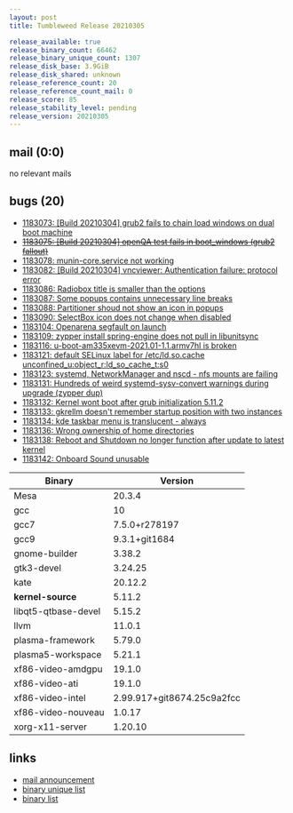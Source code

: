 ```yaml
---
layout: post
title: Tumbleweed Release 20210305

release_available: true
release_binary_count: 66462
release_binary_unique_count: 1307
release_disk_base: 3.9GiB
release_disk_shared: unknown
release_reference_count: 20
release_reference_count_mail: 0
release_score: 85
release_stability_level: pending
release_version: 20210305
---
```


## mail (0:0)

no relevant mails

## bugs (20)

<!--more-->

- [1183073: \[Build 20210304\] grub2 fails to chain load windows on dual boot machine](https://bugzilla.opensuse.org/show_bug.cgi?id=1183073)
- ~~[1183075: \[Build 20210304\] openQA test fails in boot_windows (grub2 fallout)](https://bugzilla.opensuse.org/show_bug.cgi?id=1183075)~~
- [1183078: munin-core.service not working](https://bugzilla.opensuse.org/show_bug.cgi?id=1183078)
- [1183082: \[Build 20210304\] vncviewer: Authentication failure: protocol error](https://bugzilla.opensuse.org/show_bug.cgi?id=1183082)
- [1183086: Radiobox title is smaller than the options](https://bugzilla.opensuse.org/show_bug.cgi?id=1183086)
- [1183087: Some popups contains unnecessary line breaks](https://bugzilla.opensuse.org/show_bug.cgi?id=1183087)
- [1183088: Partitioner shoud not show an icon in popups](https://bugzilla.opensuse.org/show_bug.cgi?id=1183088)
- [1183090: SelectBox icon does not change when disabled](https://bugzilla.opensuse.org/show_bug.cgi?id=1183090)
- [1183104: Openarena segfault on launch](https://bugzilla.opensuse.org/show_bug.cgi?id=1183104)
- [1183109: zypper install spring-engine does not pull in libunitsync](https://bugzilla.opensuse.org/show_bug.cgi?id=1183109)
- [1183116: u-boot-am335xevm-2021.01-1.1.armv7hl is broken](https://bugzilla.opensuse.org/show_bug.cgi?id=1183116)
- [1183121: default SELinux label for /etc/ld.so.cache unconfined_u:object_r:ld_so_cache_t:s0](https://bugzilla.opensuse.org/show_bug.cgi?id=1183121)
- [1183123: systemd, NetworkManager and nscd - nfs mounts are failing](https://bugzilla.opensuse.org/show_bug.cgi?id=1183123)
- [1183131: Hundreds of weird systemd-sysv-convert warnings during upgrade (zypper dup)](https://bugzilla.opensuse.org/show_bug.cgi?id=1183131)
- [1183132: Kernel wont boot after grub initialization 5.11.2](https://bugzilla.opensuse.org/show_bug.cgi?id=1183132)
- [1183133: gkrellm doesn't remember startup position with two instances](https://bugzilla.opensuse.org/show_bug.cgi?id=1183133)
- [1183134: kde taskbar menu is translucent - always](https://bugzilla.opensuse.org/show_bug.cgi?id=1183134)
- [1183136: Wrong ownership of home directories](https://bugzilla.opensuse.org/show_bug.cgi?id=1183136)
- [1183138: Reboot and Shutdown no longer function after update to latest kernel](https://bugzilla.opensuse.org/show_bug.cgi?id=1183138)
- [1183142: Onboard Sound unusable](https://bugzilla.opensuse.org/show_bug.cgi?id=1183142)

Binary | Version
--- | ---
Mesa | 20.3.4
gcc | 10
gcc7 | 7.5.0+r278197
gcc9 | 9.3.1+git1684
gnome-builder | 3.38.2
gtk3-devel | 3.24.25
kate | 20.12.2
**kernel-source** | 5.11.2
libqt5-qtbase-devel | 5.15.2
llvm | 11.0.1
plasma-framework | 5.79.0
plasma5-workspace | 5.21.1
xf86-video-amdgpu | 19.1.0
xf86-video-ati | 19.1.0
xf86-video-intel | 2.99.917+git8674.25c9a2fcc
xf86-video-nouveau | 1.0.17
xorg-x11-server | 1.20.10

## links

- [mail announcement](https://github.com/boombatower/tumbleweed-review/issues/10)
- [binary unique list](http://download.opensuse.org/history/20210305/rpm.unique.list)
- [binary list](http://download.opensuse.org/history/20210305/rpm.list)
